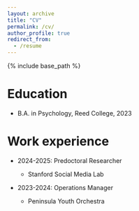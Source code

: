 ```yaml
---
layout: archive
title: "CV"
permalink: /cv/
author_profile: true
redirect_from:
  - /resume
---
```


{% include base_path %}

Education
======
* B.A. in Psychology, Reed College, 2023

Work experience
======
* 2024-2025: Predoctoral Researcher
  * Stanford Social Media Lab

* 2023-2024: Operations Manager
  * Peninsula Youth Orchestra


